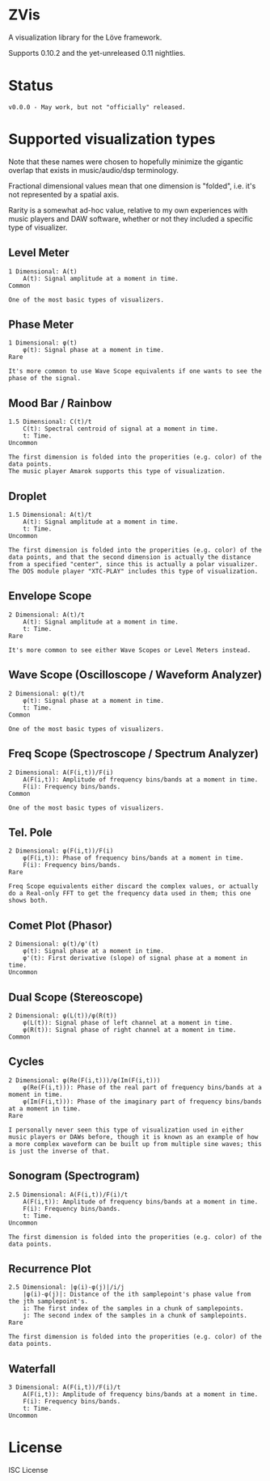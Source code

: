 # ZVis

A visualization library for the Löve framework.

Supports 0.10.2 and the yet-unreleased 0.11 nightlies.

# Status

	v0.0.0 - May work, but not "officially" released.

# Supported visualization types

Note that these names were chosen to hopefully minimize the gigantic overlap that exists in music/audio/dsp terminology.

Fractional dimensional values mean that one dimension is "folded", i.e. it's not represented by a spatial axis.

Rarity is a somewhat ad-hoc value, relative to my own experiences with music players and DAW software, whether or not they included a specific type of visualizer.

## Level Meter

	1 Dimensional: A(t)
		A(t): Signal amplitude at a moment in time.
	Common

	One of the most basic types of visualizers.

## Phase Meter

	1 Dimensional: φ(t)
		φ(t): Signal phase at a moment in time.
	Rare

	It's more common to use Wave Scope equivalents if one wants to see the phase of the signal.

## Mood Bar / Rainbow

	1.5 Dimensional: C(t)/t
		C(t): Spectral centroid of signal at a moment in time.
		t: Time.
	Uncommon

	The first dimension is folded into the properities (e.g. color) of the data points.
	The music player Amarok supports this type of visualization.

## Droplet

	1.5 Dimensional: A(t)/t
		A(t): Signal amplitude at a moment in time.
		t: Time.
	Uncommon

	The first dimension is folded into the properities (e.g. color) of the data points, and that the second dimension is actually the distance from a specified "center", since this is actually a polar visualizer.
	The DOS module player "XTC-PLAY" includes this type of visualization.

## Envelope Scope

	2 Dimensional: A(t)/t
		A(t): Signal amplitude at a moment in time.
		t: Time.
	Rare

	It's more common to see either Wave Scopes or Level Meters instead.

## Wave Scope (Oscilloscope / Waveform Analyzer)

	2 Dimensional: φ(t)/t
		φ(t): Signal phase at a moment in time.
		t: Time.
	Common

	One of the most basic types of visualizers.

## Freq Scope (Spectroscope / Spectrum Analyzer)

	2 Dimensional: A(F(i,t))/F(i)
		A(F(i,t)): Amplitude of frequency bins/bands at a moment in time.
		F(i): Frequency bins/bands.
	Common

	One of the most basic types of visualizers.

## Tel. Pole

	2 Dimensional: φ(F(i,t))/F(i)
		φ(F(i,t)): Phase of frequency bins/bands at a moment in time.
		F(i): Frequency bins/bands.
	Rare

	Freq Scope equivalents either discard the complex values, or actually do a Real-only FFT to get the frequency data used in them; this one shows both.

## Comet Plot (Phasor)

	2 Dimensional: φ(t)/φ'(t)
		φ(t): Signal phase at a moment in time.
		φ'(t): First derivative (slope) of signal phase at a moment in time.
	Uncommon

## Dual Scope (Stereoscope)

	2 Dimensional: φ(L(t))/φ(R(t))
		φ(L(t)): Signal phase of left channel at a moment in time.
		φ(R(t)): Signal phase of right channel at a moment in time.
	Common

## Cycles

	2 Dimensional: φ(Re(F(i,t)))/φ(Im(F(i,t)))
		φ(Re(F(i,t))): Phase of the real part of frequency bins/bands at a moment in time.
		φ(Im(F(i,t))): Phase of the imaginary part of frequency bins/bands at a moment in time.
	Rare

	I personally never seen this type of visualization used in either music players or DAWs before, though it is known as an example of how a more complex waveform can be built up from multiple sine waves; this is just the inverse of that.

## Sonogram (Spectrogram)

	2.5 Dimensional: A(F(i,t))/F(i)/t
		A(F(i,t)): Amplitude of frequency bins/bands at a moment in time.
		F(i): Frequency bins/bands.
		t: Time.
	Uncommon

	The first dimension is folded into the properities (e.g. color) of the data points.

## Recurrence Plot

	2.5 Dimensional: |φ(i)-φ(j)|/i/j
		|φ(i)-φ(j)|: Distance of the ith samplepoint's phase value from the jth samplepoint's.
		i: The first index of the samples in a chunk of samplepoints.
		j: The second index of the samples in a chunk of samplepoints.
	Rare

	The first dimension is folded into the properities (e.g. color) of the data points.

## Waterfall

	3 Dimensional: A(F(i,t))/F(i)/t
		A(F(i,t)): Amplitude of frequency bins/bands at a moment in time.
		F(i): Frequency bins/bands.
		t: Time.
	Uncommon

# License

ISC License